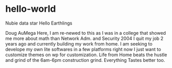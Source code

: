 # hello-world
Nubie data star
Hello Earthlings

Doug AuMega Here, I am re-newed to this as I was in a college that showed me more about math than Network Adm. and Security 2004
I quit my job 2 years ago and currently building my work from home. I am seeking to develope my own lite softwares in a few platforms
right now I just want to customize themes on wp for customization. Life from Home beats the hustle and grind of the 6am-6pm construction grind.
Everything Tastes better too.
